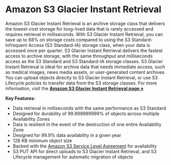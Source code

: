 # Amazon S3 Glacier Instant Retrieval

Amazon S3 Glacier Instant Retrieval is an archive storage class that delivers the lowest-cost storage for long-lived data that is rarely accessed and requires retrieval in milliseconds. With S3 Glacier Instant Retrieval, you can save up to 68% on storage costs compared to using the S3 Standard-Infrequent Access (S3 Standard-IA) storage class, when your data is accessed once per quarter. S3 Glacier Instant Retrieval delivers the fastest access to archive storage, with the same throughput and milliseconds access as the S3 Standard and S3 Standard-IA storage classes. S3 Glacier Instant Retrieval is ideal for archive data that needs immediate access, such as medical images, news media assets, or user-generated content archives. You can upload objects directly to S3 Glacier Instant Retrieval, or use S3 Lifecycle policies to transfer data from the S3 storage classes. For more information, visit the [**Amazon S3 Glacier Instant Retrieval page »**](https://aws.amazon.com/s3/storage-classes/glacier/instant-retrieval/)  

**Key Features:**

- Data retrieval in milliseconds with the same performance as S3 Standard
- Designed for durability of 99.999999999% of objects across multiple Availability Zones
- Data is resilient in the event of the destruction of one entire Availability Zone
- Designed for 99.9% data availability in a given year
- 128 KB minimum object size
- Backed with the [Amazon S3 Service Level Agreement](https://aws.amazon.com/s3/sla/) for availability
- S3 PUT API for direct uploads to S3 Glacier Instant Retrieval, and S3 Lifecycle management for automatic migration of objects